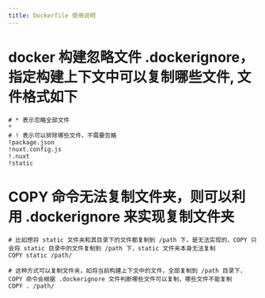 ```yaml
---
title: Dockerfile 使用说明
---
```


# docker 构建忽略文件 .dockerignore，指定构建上下文中可以复制哪些文件, 文件格式如下

```
# * 表示忽略全部文件
* 
# ! 表示可以排除哪些文件，不需要忽略 
!package.json
!nuxt.config.js 
!.nuxt 
!static 

```

# COPY 命令无法复制文件夹，则可以利用 .dockerignore 来实现复制文件夹

```
# 比如想将 static 文件夹和其目录下的文件都复制到 /path 下，是无法实现的，COPY 只会将 static 目录中的文件复制到 /path 下，static 文件夹本身无法复制
COPY static /path/

# 这种方式可以复制文件夹，如将当前构建上下文中的文件，全部复制到 /path 目录下，COPY 命令会根据 .dockerignore 文件判断哪些文件可以复制，哪些文件不能复制
COPY . /path/

```

